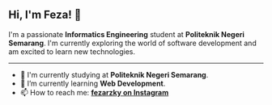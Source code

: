 ## Hi, I'm Feza! 👋

<p>
  I'm a passionate <b>Informatics Engineering</b> student at <b>Politeknik Negeri Semarang</b>. I'm currently exploring the world of software development and am excited to learn new technologies.
</p>

---

- 🏫 I'm currently studying at **Politeknik Negeri Semarang**.
- 🌱 I’m currently learning **Web Development**.
- 📫 How to reach me: **[fezarzky on Instagram](https://instagram.com/fezarzky/)**
